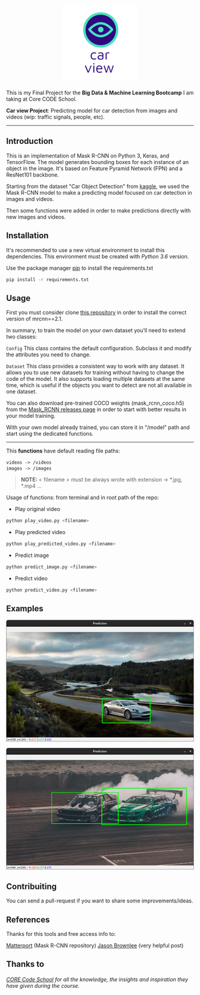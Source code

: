 <h1 align="center">
    <img src="img/logo.png" />
</h1>

This is my Final Project for the **Big Data & Machine Learning Bootcamp** I am taking at Core CODE School.

**Car view Project**: Predicting model for car detection from images and videos (wip: traffic signals, people, etc). 

___

## Introduction

This is an implementation of Mask R-CNN on Python 3, Keras, and TensorFlow. The model generates bounding boxes for each instance of an object in the image. It's based on Feature Pyramid Network (FPN) and a ResNet101 backbone.

Starting from the dataset "Car Object Detection" from [kaggle](https://www.kaggle.com/sshikamaru/car-object-detection), we used the Mask R-CNN model to make a predicting model focused on car detection in images and videos.

Then some functions were added in order to make predictions directly with new images and videos.

## Installation

It's recommended to use a new virtual environment to install this dependencies. This environment must be created with *Python 3.6* version.

Use the package manager [pip](https://pypi.org/project/pip/) to install the requirements.txt 

```bash
pip install -r requirements.txt
```

## Usage

First you must consider clone [this repository]() in order to install the correct version of mrcnn==2.1. 

In summary, to train the model on your own dataset you'll need to extend two classes:

```Config```
This class contains the default configuration. Subclass it and modify the attributes you need to change.

```Dataset```
This class provides a consistent way to work with any dataset. 
It allows you to use new datasets for training without having to change 
the code of the model. It also supports loading multiple datasets at the
same time, which is useful if the objects you want to detect are not 
all available in one dataset. 

You can also download pre-trained COCO weights (mask_rcnn_coco.h5) from the [Mask_RCNN releases page](https://github.com/matterport/Mask_RCNN/releases) in order to start with better results in your model training.

With your own model already trained, you can store it in "/model" path and start using the dedicated functions.

---

This **functions** have default reading file paths:

    videos -> /videos
    images -> /images

> **NOTE:** < filename > must be always wrote with extension -> *.jpg, *.mp4 ...

Usage of functions: from terminal and in root path of the repo:


+ Play original video

```bash
python play_video.py <filename>
```

+ Play predicted video

```bash
python play_predicted_video.py <filename>
```

+ Predict image

```bash
python predict_image.py <filename>
```

+ Predict video

```bash
python predict_video.py <filename>
```

## Examples

<p align="center">
    <img src="/img/pred1.png" />
</p>

<p align="center">
    <img src="/img/pred3.png" />
</p>

## Contribuiting

You can send a pull-request if you want to share some improvements/ideas.

## References

Thanks for this tools and free access info to:

[Matterport](https://github.com/matterport/Mask_RCNN) (Mask R-CNN repository)
[Jason Brownlee](https://machinelearningmastery.com/how-to-train-an-object-detection-model-with-keras/) (very helpful post)

## Thanks to

###### [CORE Code School](https://github.com/core-school) for all the knowledge, the insights and inspiration they have given during the course.

